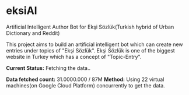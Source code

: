 # eksiAI
Artificial Intelligent Author Bot for Ekşi Sözlük(Turkish hybrid of Urban Dictionary and Reddit)

This project aims to build an artificial intelligent bot which can create new entries under topics of "Ekşi Sözlük". Ekşi Sözlük is one of the biggest website in Turkey which has a concept of "Topic-Entry".


**Current Status:** Fetching the data..  

**Data fetched count:** 31.0000.000 / 87M **Method:** Using 22 virtual machines(on Google Cloud Platform) concurrently to get the data.
